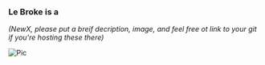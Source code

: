 ### Le Broke is a




*(NewX, please put a breif decription, image, and feel free ot link to your git if you're hosting these there)*


![Pic]()
